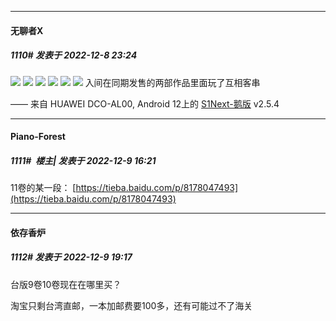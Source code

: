 

*****

####  无聊者X  
##### 1110#       发表于 2022-12-8 23:24

<img src="https://p.sda1.dev/8/462fdd76f0ce00cc66f9a21a2ea6d21f/CMP_20221208232230897.jpg" referrerpolicy="no-referrer">
<img src="https://p.sda1.dev/8/feac1638e7b62c5d07f749103352f5ed/baa0159c67c628ee223160351595524e.jpg" referrerpolicy="no-referrer">
<img src="https://p.sda1.dev/8/05c58a16c28805ac82a024d651a589c1/c6e229b8ba16356387120d01ff1add4a.jpg" referrerpolicy="no-referrer">
<img src="https://p.sda1.dev/8/bcd7e9a37b3f243cbaa7ee06f9754fef/CMP_20221208232231027.jpg" referrerpolicy="no-referrer">
<img src="https://p.sda1.dev/8/289c3425d397169f273eebc72bfbe05d/1ea8a451927552d771983a8038461b7b.jpg" referrerpolicy="no-referrer">
<img src="https://p.sda1.dev/8/90ccc47f65e2cf90ce1fda875ffd5d6e/7eb8abdf128d15a37028d214029de640.jpg" referrerpolicy="no-referrer">
入间在同期发售的两部作品里面玩了互相客串

—— 来自 HUAWEI DCO-AL00, Android 12上的 [S1Next-鹅版](https://github.com/ykrank/S1-Next/releases) v2.5.4



*****

####  Piano-Forest  
##### 1111#         楼主| 发表于 2022-12-9 16:21

11卷的某一段：
[https://tieba.baidu.com/p/8178047493](https://tieba.baidu.com/p/8178047493)



*****

####  依存香炉  
##### 1112#       发表于 2022-12-9 19:17

台版9卷10卷现在在哪里买？

淘宝只剩台湾直邮，一本加邮费要100多，还有可能过不了海关

